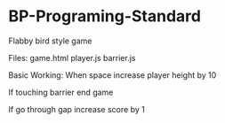 # BP-Programing-Standard

Flabby bird style game

Files:
game.html
player.js
barrier.js 

Basic Working:
When space increase player height by 10 

If touching barrier end game

If go through gap increase score by 1 

